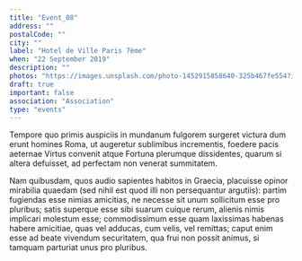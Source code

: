 ```yaml
---
title: "Event_08"
address: ""
postalCode: ""
city: ""
label: "Hotel de Ville Paris 7ème"
when: "22 September 2019"
description: ""
photos: "https://images.unsplash.com/photo-1452915858640-325b467fe554?ixlib=rb-1.2.1&ixid=eyJhcHBfaWQiOjEyMDd9&auto=format&fit=crop&w=854&q=80"
draft: true
important: false
association: "Association"
type: "events"
---
```


Tempore quo primis auspiciis in mundanum fulgorem surgeret victura dum erunt homines Roma, ut augeretur sublimibus incrementis, foedere pacis aeternae Virtus convenit atque Fortuna plerumque dissidentes, quarum si altera defuisset, ad perfectam non venerat summitatem.

Nam quibusdam, quos audio sapientes habitos in Graecia, placuisse opinor mirabilia quaedam (sed nihil est quod illi non persequantur argutiis): partim fugiendas esse nimias amicitias, ne necesse sit unum sollicitum esse pro pluribus; satis superque esse sibi suarum cuique rerum, alienis nimis implicari molestum esse; commodissimum esse quam laxissimas habenas habere amicitiae, quas vel adducas, cum velis, vel remittas; caput enim esse ad beate vivendum securitatem, qua frui non possit animus, si tamquam parturiat unus pro pluribus.